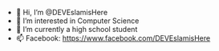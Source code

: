- 👋 Hi, I’m @DEVEslamisHere
- 👀 I’m interested in Computer Science
- 🌱 I’m currently a high school student
- 📫 Facebook: https://www.facebook.com/DEVEslamisHere

<!---
DEVEslamisHere/DEVEslamisHere is a ✨ special ✨ repository because its `README.md` (this file) appears on your GitHub profile.
You can click the Preview link to take a look at your changes.
--->
